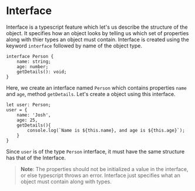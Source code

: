 # Interface

Interface is a typescript feature which let's us describe the structure of the object. It specifies how an object looks by telling us which set of properties along with thier types an object must contain. Interface is created using the keyword `interface` followed by name of the object type.

```
interface Person {
    name: string;
    age: number;
    getDetails(): void;
}
```

Here, we create an interface named `Person` which contains properties `name` and `age`, method `getDetails`. Let's create a object using this interface.

```
let user: Person;
user = {
    name: 'Josh',
    age: 25,
    getDetails(){
        console.log(`Name is ${this.name}, and age is ${this.age}`);
    }
}
```
Since `user` is of the type `Person` interface, it must have the same structure has that of the Interface.

> **Note**: The properties should not be initialized a value in the interface, or else typescript throws an error. Interface just specifies what an object must contain along with types.
